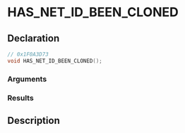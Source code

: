 # HAS_NET_ID_BEEN_CLONED

## Declaration
```cpp
// 0x1F0A3D73
void HAS_NET_ID_BEEN_CLONED();
```

### Arguments

### Results

## Description
